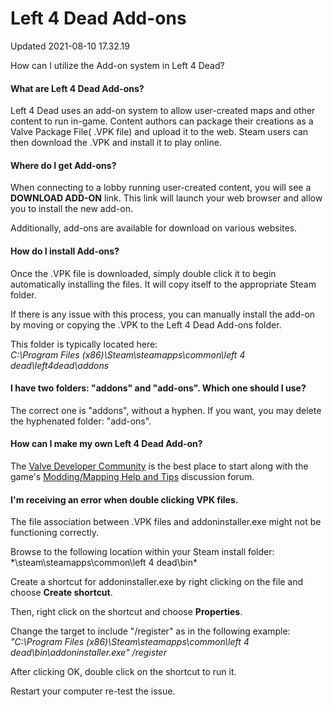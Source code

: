 # Left 4 Dead Add-ons
Updated 2021-08-10 17.32.19

How can I utilize the Add-on system in Left 4 Dead?  
  
#### What are Left 4 Dead Add-ons?
Left 4 Dead uses an add-on system to allow user-created maps and other content to run in-game. Content authors can package their creations as a Valve Package File( .VPK file) and upload it to the web.  Steam users can then download the .VPK and install it to play online.  
  
#### Where do I get Add-ons?
When connecting to a lobby running user-created content, you will see a **DOWNLOAD ADD-ON** link.  This link will launch your web browser and allow you to install the new add-on.  
  
Additionally, add-ons are available for download on various websites.  
  
#### How do I install Add-ons?
Once the .VPK file is downloaded, simply double click it to begin automatically installing the files. It will copy itself to the appropriate Steam folder.  
  
If there is any issue with this process, you can manually install the add-on by moving or copying the .VPK to the Left 4 Dead Add-ons folder.  
  
This folder is typically located here:  
*C:\Program Files (x86)\Steam\steamapps\common\left 4 dead\left4dead\addons*  
  
#### I have two folders: "addons" and "add-ons". Which one should I use?
The correct one is "addons", without a hyphen. If you want, you may delete the hyphenated folder: "add-ons".  
  
#### How can I make my own Left 4 Dead Add-on?
The [Valve Developer Community](http://developer.valvesoftware.com/wiki/L4D_Campaign_Add-on_Tutorial) is the best place to start along with the game's [Modding/Mapping Help and Tips](https://steamcommunity.com/app/550/discussions/3/) discussion forum.  
  
#### I'm receiving an error when double clicking VPK files. 
The file association between .VPK files and addoninstaller.exe might not be functioning correctly.  
  
Browse to the following location within your Steam install folder:  
*\steam\steamapps\common\left 4 dead\bin\*  
  
Create a shortcut for addoninstaller.exe by right clicking on the file and choose **Create shortcut**.  
  
Then, right click on the shortcut and choose **Properties**.  
  
Change the target to include "/register" as in the following example:  
*"C:\Program Files (x86)\Steam\steamapps\common\left 4 dead\bin\addoninstaller.exe" /register*  
  
After clicking OK, double click on the shortcut to run it.  
  
Restart your computer re-test the issue.  
  
